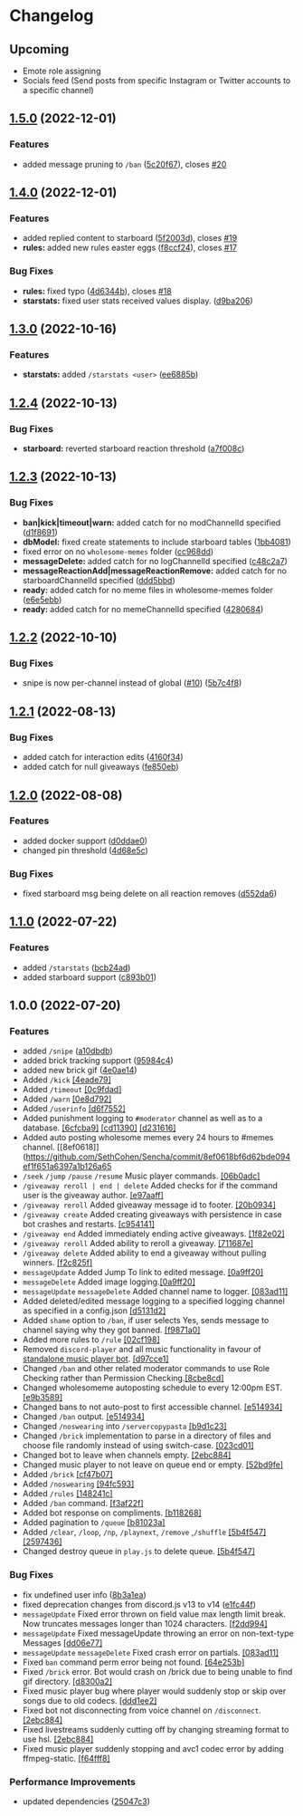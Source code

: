 # Changelog

## Upcoming

- Emote role assigning
- Socials feed (Send posts from specific Instagram or Twitter accounts to a specific channel)

## [1.5.0](https://github.com/SethCohen/Sencha/compare/v1.4.0...v1.5.0) (2022-12-01)


### Features

* added message pruning to `/ban` ([5c20f67](https://github.com/SethCohen/Sencha/commit/5c20f670728f9a186d27281ed2575f22bbcba686)), closes [#20](https://github.com/SethCohen/Sencha/issues/20)

## [1.4.0](https://github.com/SethCohen/Sencha/compare/v1.3.0...v1.4.0) (2022-12-01)


### Features

* added replied content to starboard ([5f2003d](https://github.com/SethCohen/Sencha/commit/5f2003d287d77929268f56cda19703bd4b066efa)), closes [#19](https://github.com/SethCohen/Sencha/issues/19)
* **rules:** added new rules easter eggs ([f8ccf24](https://github.com/SethCohen/Sencha/commit/f8ccf242e67d857e3b232fca93dfab156ae68c6b)), closes [#17](https://github.com/SethCohen/Sencha/issues/17)


### Bug Fixes

* **rules:** fixed typo ([4d6344b](https://github.com/SethCohen/Sencha/commit/4d6344b578c7dbe1fb1b01f646234e4b5c10f1ac)), closes [#18](https://github.com/SethCohen/Sencha/issues/18)
* **starstats:** fixed user stats received values display. ([d9ba206](https://github.com/SethCohen/Sencha/commit/d9ba2064a1f26aef6da59e2b9643f86f8698582f))

## [1.3.0](https://github.com/SethCohen/Sencha/compare/v1.2.4...v1.3.0) (2022-10-16)


### Features

* **starstats:** added `/starstats <user>` ([ee6885b](https://github.com/SethCohen/Sencha/commit/ee6885b567e8a596af5aa184134baa21119dd7ec))

## [1.2.4](https://github.com/SethCohen/Sencha/compare/v1.2.3...v1.2.4) (2022-10-13)


### Bug Fixes

* **starboard:** reverted starboard reaction threshold ([a7f008c](https://github.com/SethCohen/Sencha/commit/a7f008ce5017c025b75e8dd067a79331fdc3780e))

## [1.2.3](https://github.com/SethCohen/Sencha/compare/v1.2.2...v1.2.3) (2022-10-13)


### Bug Fixes

* **ban|kick|timeout|warn:** added catch for no modChannelId specified ([d1f8691](https://github.com/SethCohen/Sencha/commit/d1f869190aab03c10c9a05aedd54a166a6582e98))
* **dbModel:** fixed create statements to include starboard tables ([1bb4081](https://github.com/SethCohen/Sencha/commit/1bb40819e9da68f685f886cedd9221c8b96a80e8))
* fixed error on no `wholesome-memes` folder ([cc968dd](https://github.com/SethCohen/Sencha/commit/cc968dd6482d76f75eb90684f866e6881dcd5ba1))
* **messageDelete:** added catch for no logChannelId specified ([c48c2a7](https://github.com/SethCohen/Sencha/commit/c48c2a74a80cd1158de01be2a595b5dabf37b767))
* **messageReactionAdd|messageReactionRemove:** added catch for no starboardChannelId specified ([ddd5bbd](https://github.com/SethCohen/Sencha/commit/ddd5bbdf955bb2f605d0a0542f6087ccc9dc9353))
* **ready:** added catch for no meme files in wholesome-memes folder ([e6e5ebb](https://github.com/SethCohen/Sencha/commit/e6e5ebb3fd88967b439032da13fcb4a479255ec8))
* **ready:** added catch for no memeChannelId specified ([4280684](https://github.com/SethCohen/Sencha/commit/42806842d70b6c15be299667ec330261f4622fad))

## [1.2.2](https://github.com/SethCohen/Sencha/compare/v1.2.1...v1.2.2) (2022-10-10)


### Bug Fixes

* snipe is now per-channel instead of global ([#10](https://github.com/SethCohen/Sencha/issues/10)) ([5b7c4f8](https://github.com/SethCohen/Sencha/commit/5b7c4f80ae82977764f6e7709c82946e7bda8b45))

## [1.2.1](https://github.com/SethCohen/Sencha/compare/v1.2.0...v1.2.1) (2022-08-13)


### Bug Fixes

* added catch for interaction edits ([4160f34](https://github.com/SethCohen/Sencha/commit/4160f34324604c888e2371b04db69fe3329cc7dd))
* added catch for null giveaways ([fe850eb](https://github.com/SethCohen/Sencha/commit/fe850eb486eefb8d3610867b9c4dec306b50bb83))

## [1.2.0](https://github.com/SethCohen/Sencha/compare/v1.1.0...v1.2.0) (2022-08-08)


### Features

* added docker support ([d0ddae0](https://github.com/SethCohen/Sencha/commit/d0ddae0a7ff710d622349f4e5c0ab5c1f0f82c97))
* changed pin threshold ([4d68e5c](https://github.com/SethCohen/Sencha/commit/4d68e5caa373cecaa404fff080381969c2de9b41))


### Bug Fixes

* fixed starboard msg being delete on all reaction removes ([d552da6](https://github.com/SethCohen/Sencha/commit/d552da6b8a9d59ffebb9b1db8a2e2a8b4b6f8c62))

## [1.1.0](https://github.com/SethCohen/Sencha/compare/v1.0.0...v1.1.0) (2022-07-22)


### Features

* added `/starstats` ([bcb24ad](https://github.com/SethCohen/Sencha/commit/bcb24add49519b3849977525619f1f7e6c29f932))
* added starboard support ([c893b01](https://github.com/SethCohen/Sencha/commit/c893b01bfc7510ffeff4abca840b7c7685ffb0ae))

## 1.0.0 (2022-07-20)


### Features

* added `/snipe` ([a10dbdb](https://github.com/SethCohen/Sencha/commit/a10dbdb229275a04d9a94547a4dc1d9202b29fa5))
* added brick tracking support ([95984c4](https://github.com/SethCohen/Sencha/commit/95984c485234b439fb5db3e44634c3453153f66a))
* added new brick gif ([4e0ae14](https://github.com/SethCohen/Sencha/commit/4e0ae1467709768ee7bb0050e83157f78a7de7df))
* Added `/kick` [[4eade79]](https://github.com/SethCohen/Sencha/commit/4eade79ecffcff99cd00244aea90b7a1239f4209)
* Added `/timeout` [[0c9fdad]](https://github.com/SethCohen/Sencha/commit/0c9fdadb6e63d7bf93006d8320cab2940a065ad3)
* Added `/warn` [[0e8d792]](https://github.com/SethCohen/Sencha/commit/0e8d792352abf7496ffbdd99648c3bafa6c238a0)
* Added `/userinfo` [[d6f7552]](https://github.com/SethCohen/Sencha/commit/d6f7552a1885c7efc6aa711c11e6fbfc0eb2c4c5)
* Added punishment logging to `#moderator` channel as well as to a database. [[6cfcba9]](https://github.com/SethCohen/Sencha/commit/6cfcba9ab3d3f47f7171099e39bb22f41fa17d95) [[cd11390]](https://github.com/SethCohen/Sencha/commit/cd11390ba767a45365fd607488e38bf07017d1ab) [[d231616]](https://github.com/SethCohen/Sencha/commit/d2316164b5bdc53cf8a66d15b771d175e9fd5067)
* Added auto posting wholesome memes every 24 hours to #memes channel. [[8ef0618]](https://github.com/SethCohen/Sencha/commit/8ef0618bf6d62bde094ef1f651a6397a1b126a65
* `/seek` `/jump` `/pause` `/resume` Music player commands. [[06b0adc]](https://github.com/SethCohen/Sencha/commit/06b0adc128ec6ca02a933426548f664dec06f721)
* `/giveaway reroll | end | delete` Added checks for if the command user is the giveaway author. [[e97aaff]](https://github.com/SethCohen/Sencha/commit/e97aaff9b084419e6181e878dddb3b88efac228a)
* `/giveaway reroll` Added giveaway message id to footer. [[20b0934]](https://github.com/SethCohen/Sencha/commit/20b0934c8c4db27d5dd4ed6ecf5c0f7326bb363d)
* `/giveaway create` Added creating giveaways with persistence in case bot crashes and restarts. [[c954141]](https://github.com/SethCohen/Sencha/commit/c9541413e3dfefa3af20c89f58f469034589eefb)
* `/giveaway end` Added immediately ending active giveaways. [[1f82e02]](https://github.com/SethCohen/Sencha/commit/1f82e02cb5bccd278c48f20348438bba95fb4fb9)
* `/giveaway reroll` Added ability to reroll a giveaway. [[711687e]](https://github.com/SethCohen/Sencha/commit/711687e069c494b96593f62a2341d4089ea85c21)
* `/giveaway delete` Added ability to end a giveaway without pulling winners. [[f2c825f]](https://github.com/SethCohen/Sencha/commit/f2c825f688bb219f6a445bce06b4d5c2066214b1)
* `messageUpdate` Added Jump To link to edited message. [[0a9ff20]](https://github.com/SethCohen/Sencha/commit/0a9ff20c148684cf0fbdbd349d2c261c423f45ed)
* `messageDelete` Added image logging.[[0a9ff20]](https://github.com/SethCohen/Sencha/commit/0a9ff20c148684cf0fbdbd349d2c261c423f45ed)
* `messageUpdate` `messageDelete` Added channel name to logger. [[083ad11]](https://github.com/SethCohen/Sencha/commit/083ad11c3eae2c789627e1b3fbd228fa02fff7b9)
* Added deleted/edited message logging to a specified logging channel as specified in a config.json [[d5131d2]](https://github.com/SethCohen/Sencha/commit/d5131d29fe384906d4fe99bcda32d39c0247040c)
* Added `shame` option to `/ban`, if user selects Yes, sends message to channel saying why they got banned. [[f9871a0]](https://github.com/SethCohen/Sencha/commit/f9871a085f3f745a4b4ab4eab044efef5b6159c5)
* Added more rules to `/rule` [[02cf198]](https://github.com/SethCohen/Sencha/commit/02cf198789933ef960839559376f80b9b3a13df7)
* Removed `discord-player` and all music functionality in favour of [standalone music player bot](https://github.com/SethCohen/Loudred). [[d97cce1]](https://github.com/SethCohen/Sencha/commit/d97cce14e1513850fc6dac89035685020b3fcb12)
* Changed `/ban` and other related moderator commands to use Role Checking rather than Permission Checking.[[8cbe8cd]](https://github.com/SethCohen/Sencha/commit/8cbe8cdb221b68136cc087d5400a6d0adb8bf253)
* Changed wholesomeme autoposting schedule to every 12:00pm EST. [[e9b3589]](https://github.com/SethCohen/Sencha/commit/e9b358909b3dd975e6daa091fce3119e91410f36)
* Changed bans to not auto-post to first accessible channel. [[e514934]](https://github.com/SethCohen/Sencha/commit/e5149340eac75f4e4917622cb53e28234053d43a)
* Changed `/ban` output. [[e514934]](https://github.com/SethCohen/Sencha/commit/e5149340eac75f4e4917622cb53e28234053d43a)
* Changed `/noswearing` into `/servercopypasta` [[b9d1c23]](https://github.com/SethCohen/Sencha/commit/b9d1c23578d47c7c53202de49fe2236596aaaee7)
* Changed `/brick` implementation to parse in a directory of files and choose file randomly instead of using switch-case. [[023cd01]](https://github.com/SethCohen/Sencha/commit/023cd0145ee34cc16f93a339db4f11b85d52cddd)
* Changed bot to leave when channels empty. [[2ebc884]](https://github.com/SethCohen/Sencha/commit/2ebc884ca3c52ce5f3073ecd06c99bce4007237a)
* Changed music player to not leave on queue end or empty. [[52bd9fe]](https://github.com/SethCohen/Sencha/commit/52bd9fec8acdb8596a6ebfa353556ee87bdfd15e)
* Added `/brick` [[cf47b07]](https://github.com/SethCohen/Sencha/commit/cf47b07c06bd08432e6c2cc13bd761e068aed5c2)
* Added `/noswearing` [[94fc593]](https://github.com/SethCohen/Sencha/commit/94fc5936ccdd522c34d05789a97b0d2ba4a04aab)
* Added `/rules` [[148241c]](https://github.com/SethCohen/Sencha/commit/148241ce53e212836bc0584d39a287949aa92d0b)
* Added `/ban` command. [[f3af22f]](https://github.com/SethCohen/Sencha/commit/f3af22f6d635ad0a7551dee337ffa4a3e227e61d)
* Added bot response on compliments. [[b118268]](https://github.com/SethCohen/Sencha/commit/b1182681087aa25845524058a85f894fabffcc11)
* Added pagination to `/queue` [[b81023a]](https://github.com/SethCohen/Sencha/commit/b81023a46258e9d4dace6df88c20376ada7df470)
* Added `/clear`, `/loop`, `/np`, `/playnext`, `/remove` ,`/shuffle` [[5b4f547]](https://github.com/SethCohen/Sencha/commit/5b4f547115e65cdad1171a80ce1ed3c779fca0d3) [[2597436]](https://github.com/SethCohen/Sencha/commit/2597436f4725908b70bf787b5fcdf65b48a64a49)
* Changed destroy queue in `play.js` to delete queue. [[5b4f547]](https://github.com/SethCohen/Sencha/commit/5b4f547115e65cdad1171a80ce1ed3c779fca0d3)


### Bug Fixes

* fix undefined user info ([8b3a1ea](https://github.com/SethCohen/Sencha/commit/8b3a1ea14a372e09b91131870baaa29bed51f1ff))
* fixed deprecation changes from discord.js v13 to v14 ([e1fc44f](https://github.com/SethCohen/Sencha/commit/e1fc44f95d38f852b4b4dcd287836f384733cfad))
* `messageUpdate` Fixed error thrown on field value max length limit break. Now truncates messages longer than 1024 characters. [[f2dd994]](https://github.com/SethCohen/Sencha/commit/f2dd994be3c58fbca7b2889218e57e6a837577de)
* `messageUpdate` Fixed messageUpdate throwing an error on non-text-type Messages [[dd06e77]](https://github.com/SethCohen/Sencha/commit/dd06e77663a68688636a857336d6873797df1e8e)
* `messageUpdate` `messageDelete` Fixed crash error on partials. [[083ad11]](https://github.com/SethCohen/Sencha/commit/083ad11c3eae2c789627e1b3fbd228fa02fff7b9)
* Fixed `ban` command perm error being not found. [[64e253b]](https://github.com/SethCohen/Sencha/commit/64e253bffbea9a9b3a15a3ca8cc28f302d3adc88)
* Fixed `/brick` error. Bot would crash on /brick due to being unable to find gif directory. [[d8300a2]](https://github.com/SethCohen/Sencha/commit/d8300a2df664d8c3f6ab3aa0761ab3ad0d6893f6)
* Fixed music player bug where player would suddenly stop or skip over songs due to old codecs. [[ddd1ee2]](https://github.com/SethCohen/Sencha/commit/ddd1ee28c94e677787bc81b69eb21c570685f3e3)
* Fixed bot not disconnecting from voice channel on `/disconnect`. [[2ebc884]](https://github.com/SethCohen/Sencha/commit/2ebc884ca3c52ce5f3073ecd06c99bce4007237a)
* Fixed livestreams suddenly cutting off by changing streaming format to use hsl. [[2ebc884]](https://github.com/SethCohen/Sencha/commit/2ebc884ca3c52ce5f3073ecd06c99bce4007237a)
* Fixed music player suddenly stopping and avc1 codec error by adding ffmpeg-static. [[f64fff8]](https://github.com/SethCohen/Sencha/commit/f64fff8afee7b4070d672b8c8f38dd56ff6fc367)


### Performance Improvements

* updated dependencies ([25047c3](https://github.com/SethCohen/Sencha/commit/25047c3558922bc452ae22944044c0c99c47f615))
